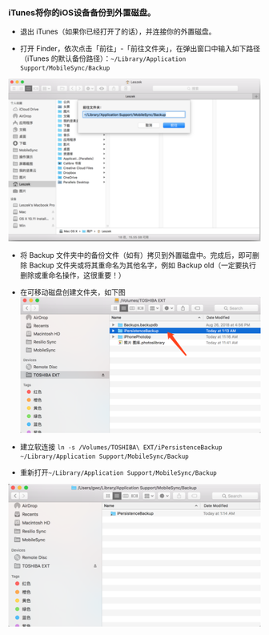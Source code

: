 ### iTunes将你的iOS设备备份到外置磁盘。

- 退出 iTunes（如果你已经打开了的话），并连接你的外置磁盘。

- 打开 Finder，依次点击「前往」-「前往文件夹」，在弹出窗口中输入如下路径（iTunes 的默认备份路径）：`~/Library/Application Support/MobileSync/Backup`

![](https://raw.githubusercontent.com/we11cheng/picBed/master/20190119122700.png)

- 将 Backup 文件夹中的备份文件（如有）拷贝到外置磁盘中。完成后，即可删除 Backup 文件夹或将其重命名为其他名字，例如 Backup old（一定要执行删除或重命名操作，这很重要！）

- 在可移动磁盘创建文件夹，如下图
![](https://raw.githubusercontent.com/we11cheng/picBed/master/20190119123015.png)

- 建立软连接 `ln -s /Volumes/TOSHIBA\ EXT/iPersistenceBackup ~/Library/Application Support/MobileSync/Backup`

- 重新打开`~/Library/Application Support/MobileSync/Backup`

![](https://raw.githubusercontent.com/we11cheng/picBed/master/20190119123350.png)

